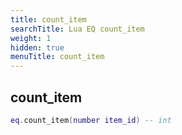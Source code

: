 ```yaml
---
title: count_item
searchTitle: Lua EQ count_item
weight: 1
hidden: true
menuTitle: count_item
---
```

## count_item
```lua
eq.count_item(number item_id) -- int
```